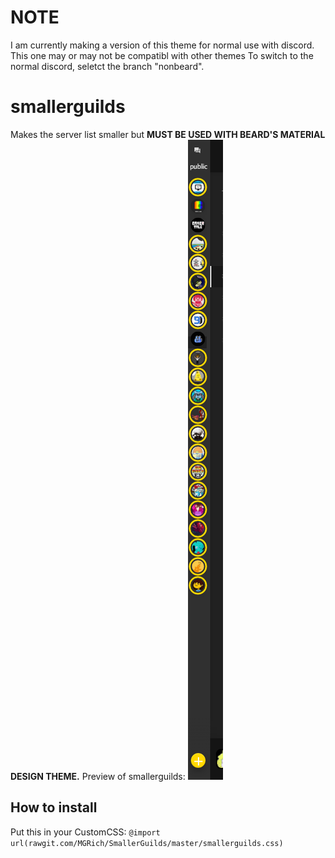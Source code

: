 # NOTE
I am currently making a version of this theme for normal use with discord. This one may or may not be compatibl with other themes To switch to the normal discord, seletct the branch "nonbeard".
# smallerguilds
Makes the server list smaller but **MUST BE USED WITH BEARD'S MATERIAL DESIGN THEME.**
Preview of smallerguilds:
![](https://raw.githubusercontent.com/MGRich/smallerguilds/master/smallerguilds.PNG)

## How to install
Put this in your CustomCSS:
`@import url(rawgit.com/MGRich/SmallerGuilds/master/smallerguilds.css)`
